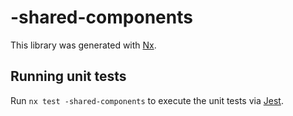 # -shared-components

This library was generated with [Nx](https://nx.dev).

## Running unit tests

Run `nx test -shared-components` to execute the unit tests via [Jest](https://jestjs.io).
